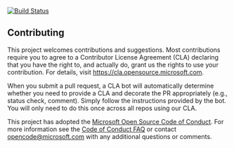 
[![Build Status](https://dev.azure.com/shawnhernan2/Space%20Game%20-%20web%20-%20Workflow/_apis/build/status/shawnhernan.mslearn-tailspin-spacegame-web-deploy?branchName=master)](https://dev.azure.com/shawnhernan2/Space%20Game%20-%20web%20-%20Workflow/_build/latest?definitionId=5&branchName=master)

## Contributing

This project welcomes contributions and suggestions.  Most contributions require you to agree to a
Contributor License Agreement (CLA) declaring that you have the right to, and actually do, grant us
the rights to use your contribution. For details, visit https://cla.opensource.microsoft.com.

When you submit a pull request, a CLA bot will automatically determine whether you need to provide
a CLA and decorate the PR appropriately (e.g., status check, comment). Simply follow the instructions
provided by the bot. You will only need to do this once across all repos using our CLA.

This project has adopted the [Microsoft Open Source Code of Conduct](https://opensource.microsoft.com/codeofconduct/).
For more information see the [Code of Conduct FAQ](https://opensource.microsoft.com/codeofconduct/faq/) or
contact [opencode@microsoft.com](mailto:opencode@microsoft.com) with any additional questions or comments.
